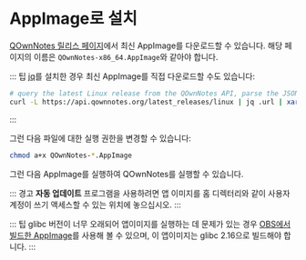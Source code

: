 # AppImage로 설치

[QOwnNotes 릴리스 페이지](https://github.com/pbek/QOwnNotes/releases)에서 최신 AppImage를 다운로드할 수 있습니다. 해당 페이지의 이름은 `QOwnNotes-x86_64.AppImage`와 같아야 합니다.

::: 팁 [jq](https://stedolan.github.io/jq/)를 설치한 경우 최신 AppImage를 직접 다운로드할 수도 있습니다:

```bash
# query the latest Linux release from the QOwnNotes API, parse the JSON for the URL and download it
curl -L https://api.qownnotes.org/latest_releases/linux | jq .url | xargs curl -Lo QOwnNotes-x86_64.AppImage
```
:::

그런 다음 파일에 대한 실행 권한을 변경할 수 있습니다:

```bash
chmod a+x QOwnNotes-*.AppImage
```

그런 다음 AppImage를 실행하여 QOwnNotes를 실행할 수 있습니다.

::: 경고 **자동 업데이트** 프로그램을 사용하려면 앱 이미지를 홈 디렉터리와 같이 사용자 계정이 쓰기 액세스할 수 있는 위치에 놓으십시오. :::

::: 팁 glibc 버전이 너무 오래되어 앱이미지를 실행하는 데 문제가 있는 경우 [OBS에서 빌드한 AppImage](https://download.opensuse.org/repositories/home:/pbek:/QOwnNotes/AppImage/QOwnNotes-latest-x86_64.AppImage)를 사용해 볼 수 있으며, 이 앱이미지는 glibc 2.16으로 빌드해야 합니다. :::
